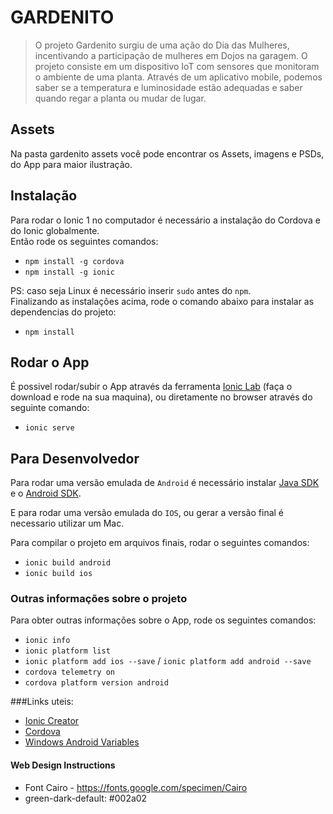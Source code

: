 # GARDENITO
> O projeto Gardenito surgiu de uma ação do Dia das Mulheres, incentivando a participação de mulheres em Dojos na garagem. O projeto consiste em um dispositivo IoT com sensores que monitoram o ambiente de uma planta. Através de um aplicativo mobile, podemos saber se a temperatura e luminosidade estão adequadas e saber quando regar a planta ou mudar de lugar.

## Assets

Na pasta gardenito assets você pode encontrar os Assets, imagens e PSDs, do App para maior ilustração.

## Instalação

Para rodar o Ionic 1 no computador é necessário a instalação do Cordova e do Ionic globalmente.     
Então rode os seguintes comandos:

* `npm install -g cordova`
* `npm install -g ionic`

PS: caso seja Linux é necessário inserir `sudo` antes do `npm`.   
Finalizando as instalações acima, rode o comando abaixo para instalar as dependencias do projeto:

* `npm install`

## Rodar o App

É possivel rodar/subir o App através da ferramenta [Ionic Lab](http://lab.ionic.io/) (faça o download e rode na sua maquina), ou diretamente no browser através do seguinte comando:

* `ionic serve`


## Para Desenvolvedor

Para rodar uma versão emulada de `Android` é necessário instalar [Java SDK](http://www.oracle.com/technetwork/java/javase/downloads/jdk7-downloads-1880260.html) e o [Android SDK](https://developer.android.com/studio/index.html).   

E para rodar uma versão emulada do `IOS`, ou gerar a versão final é necessario utilizar um Mac.      

Para compilar o projeto em arquivos finais, rodar o seguintes comandos:

* `ionic build android`
* `ionic build ios` 

### Outras informações sobre o projeto
Para obter outras informações sobre o App, rode os seguintes comandos:

* `ionic info`
* `ionic platform list`
* `ionic platform add ios --save` / `ionic platform add android --save` 
* `cordova telemetry on`
* `cordova platform version android`

###Links uteis:

* [Ionic Creator](http://creator.ionic.io/)
* [Cordova](https://cordova.apache.org/)
* [Windows Android Variables](https://cordova.apache.org/docs/en/latest/guide/platforms/android/index.html) 


#### Web Design Instructions

* Font Cairo - https://fonts.google.com/specimen/Cairo
* green-dark-default: #002a02 